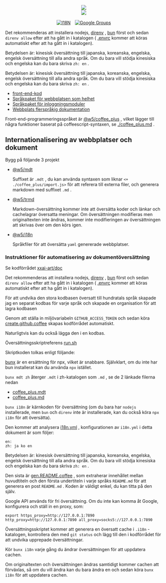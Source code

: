 <p align="center"><a href="https://xxai.art"><img src="https://cdn.jsdelivr.net/gh/xxai-art/doc/logo.svg"/></a><br/><a href="https://xxai.art"><img src="https://cdn.jsdelivr.net/gh/xxai-art/doc/xxai.svg"/></a></p><p align="center"><a href="https://github.com/xxai-art/doc#readme"><img alt="I18N" src="https://cdn.jsdelivr.net/gh/wactax/img/t.svg"/></a>　<a href="https://groups.google.com/u/0/g/xxai-art"><img alt="Google Groups" src="https://cdn.jsdelivr.net/gh/wactax/img/g-groups.svg"/></a></p>

Det rekommenderas att installera nodejs, [direnv](https://direnv.net) , [bun](https://github.com/oven-sh/bun) först och sedan `direnv allow` efter att ha gått in i katalogen ( [.envrc](https://github.com/xxai-art/doc/blob/main/.envrc) kommer att köras automatiskt efter att ha gått in i katalogen).

Betydelsen är: kinesisk översättning till japanska, koreanska, engelska, engelsk översättning till alla andra språk. Om du bara vill stödja kinesiska och engelska kan du bara skriva `zh: en` .

Betydelsen är: kinesisk översättning till japanska, koreanska, engelska, engelsk översättning till alla andra språk. Om du bara vill stödja kinesiska och engelska kan du bara skriva `zh: en` .

* [front-end-kod](https://github.com/xxai-art/web)
* [Språkpaket för webbplatsen som helhet](https://github.com/xxai-art/web/tree/main/i18n)
* [Språkpaket för inloggningsmoduler](https://github.com/wacpkg/user/tree/main/ui.i18n)
* [Webbplats flerspråkig dokumentation](https://github.com/xxai-doc)

Front-end-programmeringsspråket är [@w5/coffee_plus](http://npmjs.com/@w5/coffee_plus) , vilket lägger till några funktioner baserat på coffeescript-syntaxen, se [./coffee_plus.md](./coffee_plus.md) .

## Internationalisering av webbplatser och dokument

Bygg på följande 3 projekt

* [@w5/mdt](https://www.npmjs.com/package/@w5/mdt)

  Suffixet är `.mdt` , du kan använda syntaxen som liknar `<+ ./coffee_plus/import.js>` för att referera till externa filer, och generera markdown med suffixet `.md` .

* [@w5/trmd](https://www.npmjs.com/package/@w5/trmd)

  Markdown-översättning kommer inte att översätta koder och länkar och cachelagrar översatta meningar. Om översättningen modifieras men originaltexten inte ändras, kommer inte modifieringen av översättningen att skrivas över om den körs igen.

* [@w5/i18n](https://www.npmjs.com/package/@w5/i18n)

  Språkfiler för att översätta `yaml` genererade webbplatser.

### Instruktioner för automatisering av dokumentöversättning

Se kodförrådet [xxai-art/doc](https://github.com/xxai-art/doc)

Det rekommenderas att installera nodejs, [direnv](https://direnv.net) , [bun](https://github.com/oven-sh/bun) först och sedan `direnv allow` efter att ha gått in i katalogen ( [.envrc](https://github.com/xxai-art/doc/blob/main/.envrc) kommer att köras automatiskt efter att ha gått in i katalogen).

För att undvika den stora kodbasen översatt till hundratals språk skapade jag en separat kodbas för varje språk och skapade en organisation för att lagra kodbasen

Genom att ställa in miljövariabeln `GITHUB_ACCESS_TOKEN` och sedan köra [create.github.coffee](https://github.com/xxai-art/doc/blob/main/create.github.coffee) skapas kodförrådet automatiskt.

Naturligtvis kan du också lägga den i en kodbas.

Översättningsskriptreferens [run.sh](https://github.com/xxai-art/doc/blob/main/run.sh)

Skriptkoden tolkas enligt följande:

[bunx](https://bun.sh/docs/cli/bunx) är en ersättning för npx, vilket är snabbare. Självklart, om du inte har bun installerat kan du använda `npx` istället.

`bunx mdt zh` återger `.mdt` i zh-katalogen som `.md` , se de 2 länkade filerna nedan

* [coffee_plus.mdt](https://github.com/xxai-doc/zh/blob/main/coffee_plus.mdt)
* [coffee_plus.md](https://github.com/xxai-doc/zh/blob/main/coffee_plus.md)

`bunx i18n` är kärnkoden för översättning (om du bara har `nodejs` installerade, men `bun` och `direnv` inte är installerade, kan du också köra `npx i18n` för att översätta).

Den kommer att analysera [i18n.yml](https://github.com/xxai-art/doc/blob/main/i18n.yml) , konfigurationen av `i18n.yml` i detta dokument är som följer:

```
en:
zh: ja ko en
```

Betydelsen är: kinesisk översättning till japanska, koreanska, engelska, engelsk översättning till alla andra språk. Om du bara vill stödja kinesiska och engelska kan du bara skriva `zh: en` .

Den sista är [gen.README.coffee](https://github.com/xxai-art/doc/blob/main/gen.README.coffee) , som extraherar innehållet mellan huvudtiteln och den första undertiteln i varje språks `README.md` för att generera en post `README.md` . Koden är väldigt enkel, du kan titta på den själv.

Google API används för fri översättning. Om du inte kan komma åt Google, konfigurera och ställ in en proxy, som:

```
export https_proxy=http://127.0.0.1:7890 http_proxy=http://127.0.0.1:7890 all_proxy=socks5://127.0.0.1:7890
```

Översättningsskriptet kommer att generera en översatt cache i `.i18n` -katalogen, kontrollera den med `git status` och lägg till den i kodförrådet för att undvika upprepade översättningar.

Kör `bunx i18n` varje gång du ändrar översättningen för att uppdatera cachen.

Om originaltexten och översättningen ändras samtidigt kommer cachen att förväxlas, så om du vill ändra kan du bara ändra en och sedan köra `bunx i18n` för att uppdatera cachen.

